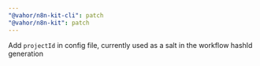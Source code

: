 ```yaml
---
"@vahor/n8n-kit-cli": patch
"@vahor/n8n-kit": patch
---
```


Add `projectId` in config file, currently used as a salt in the workflow hashId generation
